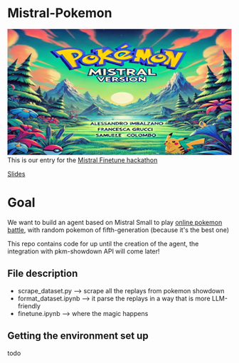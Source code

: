 # Mistral-Pokemon
![alt text](https://github.com/C080/Mistral-Pokemon/blob/main/funny.png?raw=true)
This is our entry for the [Mistral Finetune hackathon](https://mistral.ai/news/2024-ft-hackathon/)

[Slides](https://docs.google.com/presentation/d/1hBIy9ZtjIm8fXQe_oAiC43IWELtRK4C2wAb1S1sbCM0/edit?usp=sharing)


# Goal

We want to build an agent based on Mistral Small to play [online pokemon battle](https://play.pokemonshowdown.com/), with random pokemon of fifth-generation (because it's the best one)

This repo contains code for up until the creation of the agent, the integration with pkm-showdown API will come later!

## File description

- scrape_dataset.py --> scrape all the replays from pokemon showdown
- format_dataset.ipynb --> it parse the replays in a way that is more LLM-friendly
- finetune.ipynb --> where the magic happens 

## Getting the environment set up

todo
